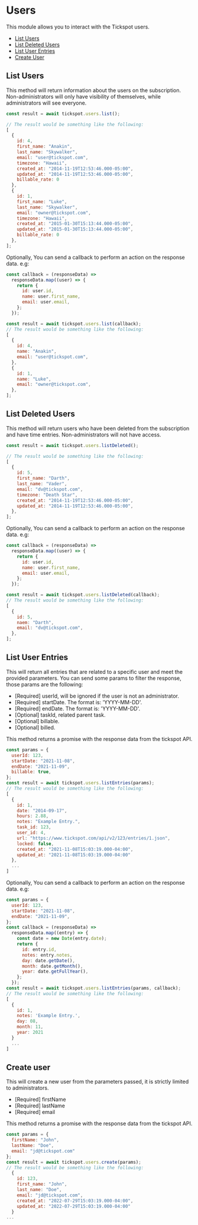 # Users

This module allows you to interact with the Tickspot users.

- [List Users](#list-users)
- [List Deleted Users](#list-deleted-users)
- [List User Entries](#list-user-entries)
- [Create User](#create-user)

## List Users

This method will return information about the users on the subscription. Non-administrators will only have visibility of themselves, while administrators will see everyone.

```javascript
const result = await tickspot.users.list();

// The result would be something like the following:
[
  {
    id: 4,
    first_name: "Anakin",
    last_name: "Skywalker",
    email: "user@tickspot.com",
    timezone: "Hawaii",
    created_at: "2014-11-19T12:53:46.000-05:00",
    updated_at: "2014-11-19T12:53:46.000-05:00",
    billable_rate: 0
  },
  {
    id: 1,
    first_name: "Luke",
    last_name: "Skywalker",
    email: "owner@tickspot.com",
    timezone: "Hawaii",
    created_at: "2015-01-30T15:13:44.000-05:00",
    updated_at: "2015-01-30T15:13:44.000-05:00",
    billable_rate: 0
  },
];
```

Optionally, You can send a callback to perform an action on the response data. e.g:

```javascript
const callback = (responseData) =>
  responseData.map((user) => {
    return {
      id: user.id,
      name: user.first_name,
      email: user.email,
    };
  });

const result = await tickspot.users.list(callback);
// The result would be something like the following:
[
  {
    id: 4,
    name: "Anakin",
    email: "user@tickspot.com",
  },
  {
    id: 1,
    name: "Luke",
    email: "owner@tickspot.com",
  },
];
```

## List Deleted Users

This method will return users who have been deleted from the subscription and have time entries. Non-administrators will not have access.

```javascript
const result = await tickspot.users.listDeleted();

// The result would be something like the following:
[
  {
    id: 5,
    first_name: "Darth",
    last_name: "Vader",
    email: "dv@tickspot.com",
    timezone: "Death Star",
    created_at: "2014-11-19T12:53:46.000-05:00",
    updated_at: "2014-11-19T12:53:46.000-05:00",
  },
];
```

Optionally, You can send a callback to perform an action on the response data. e.g:

```javascript
const callback = (responseData) =>
  responseData.map((user) => {
    return {
      id: user.id,
      name: user.first_name,
      email: user.email,
    };
  });

const result = await tickspot.users.listDeleted(callback);
// The result would be something like the following:
[
  {
    id: 5,
    naem: "Darth",
    email: "dv@tickspot.com",
  },
];
```

## List User Entries

This will return all entries that are related to a specific user and meet the provided parameters. You can send some params to filter the response, those params are the following:

- [Required] userId, will be ignored if the user is not an administrator.
- [Required] startDate. The format is: 'YYYY-MM-DD'.
- [Required] endDate. The format is: 'YYYY-MM-DD'.
- [Optional] taskId, related parent task.
- [Optional] billable.
- [Optional] billed.

This method returns a promise with the response data from the tickspot API.

```javascript
const params = {
  userId: 123,
  startDate: "2021-11-08",
  endDate: "2021-11-09",
  billable: true,
};
const result = await tickspot.users.listEntries(params);
// The result would be something like the following:
[
  {
    id: 1,
    date: "2014-09-17",
    hours: 2.88,
    notes: "Example Entry.",
    task_id: 123,
    user_id: 4,
    url: "https://www.tickspot.com/api/v2/123/entries/1.json",
    locked: false,
    created_at: "2021-11-08T15:03:19.000-04:00",
    updated_at: "2021-11-08T15:03:19.000-04:00"
  },
  ...
]
```

Optionally, You can send a callback to perform an action on the response data. e.g:

```javascript
const params = {
  userId: 123,
  startDate: "2021-11-08",
  endDate: "2021-11-09",
};
const callback = (responseData) =>
  responseData.map((entry) => {
    const date = new Date(entry.date);
    return {
      id: entry.id,
      notes: entry.notes,
      day: date.getDate(),
      month: date.getMonth(),
      year: date.getFullYear(),
    };
  });
const result = await tickspot.users.listEntries(params, callback);
// The result would be something like the following:
[
  {
    id: 1,
    notes: 'Example Entry.',
    day: 08,
    month: 11,
    year: 2021
  }
  ...
]
```

## Create user

This will create a new user from the parameters passed, it is strictly limited to administrators.

- [Required] firstName
- [Required] lastName
- [Required] email

This method returns a promise with the response data from the tickspot API.

```javascript
const params = {
  firstName: "John",
  lastName: "Doe",
  email: "jd@tickspot.com"
};
const result = await tickspot.users.create(params);
// The result would be something like the following:
  {
    id: 123,
    first_name: "John",
    last_name: "Doe",
    email: "jd@tickspot.com",
    created_at: "2022-07-29T15:03:19.000-04:00",
    updated_at: "2022-07-29T15:03:19.000-04:00"
  }
...